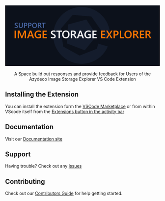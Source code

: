 ![Image Storage Explorer](images/support-header.png)

<div align="center">
  
  A Space build out responses and provide feedback for Users of the Azydeco Image Storage Explorer VS Code Extension
</div>


## Installing the Extension

You can install the extension form the [VSCode Marketplace](https://marketplace.visualstudio.com/items?itemName=Azydeco.image-storage-explorer&ssr=false#overview) or from within VScode itself from the [Extensions button in the activity bar](https://philstenning.github.io/upgraded-disco/getting-started/installation/) 

## Documentation

Visit our [Documentation site](https://philstenning.github.io/upgraded-disco/)

## Support

Having trouble? Check out any [Issues](https://github.com/azydeco/support-image-storage-explorer/issues)


## Contributing

Check out our [Contributors Guide](CONTRIBUTING.md) for help getting started.




<!-- ### 2025 06 19 - Launched into the VS Code Marketplace -->